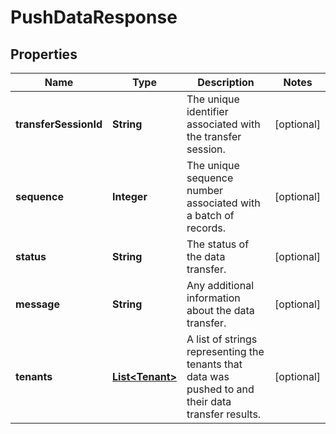 

# PushDataResponse


## Properties

| Name | Type | Description | Notes |
|------------ | ------------- | ------------- | -------------|
|**transferSessionId** | **String** | The unique identifier associated with the transfer session. |  [optional] |
|**sequence** | **Integer** | The unique sequence number associated with a batch of records. |  [optional] |
|**status** | **String** | The status of the data transfer. |  [optional] |
|**message** | **String** | Any additional information about the data transfer. |  [optional] |
|**tenants** | [**List&lt;Tenant&gt;**](Tenant.md) | A list of strings representing the tenants that data was pushed to and their data transfer results. |  [optional] |



